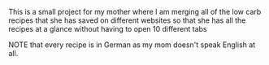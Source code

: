 This is a small project for my mother where I am merging all of the low carb recipes that she has saved on different websites so that she has all the recipes at a glance without having to open 10 different tabs

NOTE that every recipe is in German as my mom doesn't speak English at all.